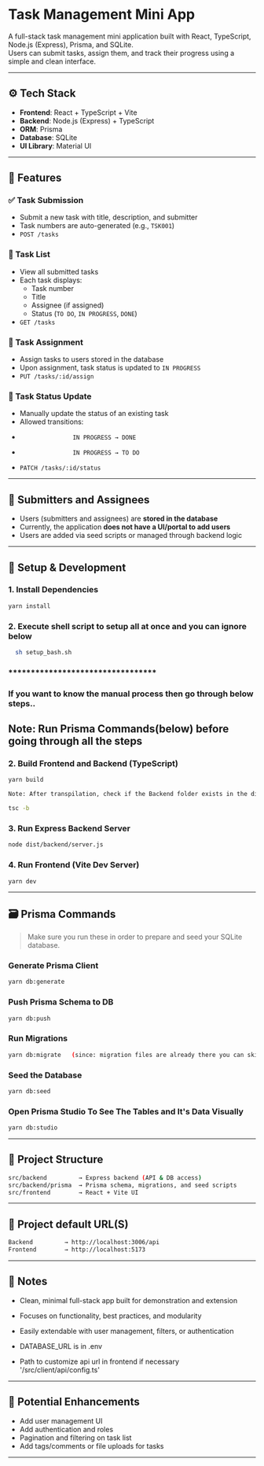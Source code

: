 # Task Management Mini App

A full-stack task management mini application built with React, TypeScript, Node.js (Express), Prisma, and SQLite.  
Users can submit tasks, assign them, and track their progress using a simple and clean interface.

---

## ⚙️ Tech Stack

- **Frontend**: React + TypeScript + Vite
- **Backend**: Node.js (Express) + TypeScript
- **ORM**: Prisma
- **Database**: SQLite
- **UI Library**: Material UI

---

## 🚀 Features

### ✅ Task Submission

- Submit a new task with title, description, and submitter
- Task numbers are auto-generated (e.g., `TSK001`)
- `POST /tasks`

### 📄 Task List

- View all submitted tasks
- Each task displays:
  - Task number
  - Title
  - Assignee (if assigned)
  - Status (`TO DO`, `IN PROGRESS`, `DONE`)
- `GET /tasks`

### 👤 Task Assignment

- Assign tasks to users stored in the database
- Upon assignment, task status is updated to `IN PROGRESS`
- `PUT /tasks/:id/assign`

### 👤 Task Status Update

- Manually update the status of an existing task
- Allowed transitions:
-                    IN PROGRESS → DONE
-                    IN PROGRESS → TO DO
- `PATCH /tasks/:id/status`

---

## 👥 Submitters and Assignees

- Users (submitters and assignees) are **stored in the database**
- Currently, the application **does not have a UI/portal to add users**
- Users are added via seed scripts or managed through backend logic

---

## 🧪 Setup & Development

### 1. Install Dependencies

```bash
yarn install
```

### 2. Execute shell script to setup all at once and you can ignore below

```bash
  sh setup_bash.sh
```

### \*\*\*\*\***\*\*\***\*\*\*\*\***\*\*\*\*\***\*\*\*\*\***\*\*\***\*\*\*\*\*\*\*

### If you want to know the manual process then go through below steps..

## Note: Run Prisma Commands(below) before going through all the steps

### 2. Build Frontend and Backend (TypeScript)

```bash
yarn build

Note: After transpilation, check if the Backend folder exists in the dist directory. If it does not, run the below command explicitly to generate.

tsc -b
```

### 3. Run Express Backend Server

```bash
node dist/backend/server.js
```

### 4. Run Frontend (Vite Dev Server)

```bash
yarn dev
```

---

## 🗃️ Prisma Commands

> Make sure you run these in order to prepare and seed your SQLite database.

### Generate Prisma Client

```bash
yarn db:generate
```

### Push Prisma Schema to DB

```bash
yarn db:push
```

### Run Migrations

```bash
yarn db:migrate   (since: migration files are already there you can skip this)
```

### Seed the Database

```bash
yarn db:seed
```

### Open Prisma Studio To See The Tables and It's Data Visually

```bash
yarn db:studio
```

---

## 📁 Project Structure

```bash
src/backend         → Express backend (API & DB access)
src/backend/prisma  → Prisma schema, migrations, and seed scripts
src/frontend        → React + Vite UI
```

---

## 📁 Project default URL(S)

```bash
Backend         → http://localhost:3006/api
Frontend        → http://localhost:5173
```

---

## 📝 Notes

- Clean, minimal full-stack app built for demonstration and extension
- Focuses on functionality, best practices, and modularity
- Easily extendable with user management, filters, or authentication

- DATABASE_URL is in .env
- Path to customize api url in frontend if necessary '/src/client/api/config.ts'

---

## 🚧 Potential Enhancements

- Add user management UI
- Add authentication and roles
- Pagination and filtering on task list
- Add tags/comments or file uploads for tasks

---
